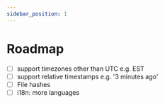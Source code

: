 ```yaml
---
sidebar_position: 1
---
```

# Roadmap
- [ ] support timezones other than UTC e.g. EST
- [ ] support relative timestamps e.g. '3 minutes ago'
- [ ] File hashes
- [ ] i18n: more languages
